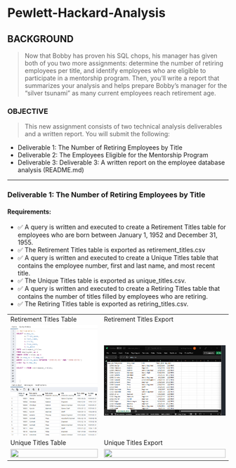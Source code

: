 # Pewlett-Hackard-Analysis

## BACKGROUND

> Now that Bobby has proven his SQL chops, his manager has given both of you two more assignments: determine the number of retiring employees per title, and identify employees who are eligible to participate in a mentorship program. Then, you’ll write a report that summarizes your analysis and helps prepare Bobby’s manager for the “silver tsunami” as many current employees reach retirement age.

### OBJECTIVE

>This new assignment consists of two technical analysis deliverables and a written report. You will submit the following:

- Deliverable 1: The Number of Retiring Employees by Title
- Deliverable 2: The Employees Eligible for the Mentorship Program
- Deliverable 3: Deliverable 3: A written report on the employee database analysis (README.md)

---

### Deliverable 1: The Number of Retiring Employees by Title

#### Requirements:
- :white_check_mark: A query is written and executed to create a Retirement Titles table for employees who are born between January 1, 1952 and December 31, 1955.
- :white_check_mark: The Retirement Titles table is exported as retirement_titles.csv
- :white_check_mark: A query is written and executed to create a Unique Titles table that contains the employee number, first and last name, and most recent title.
- :white_check_mark: The Unique Titles table is exported as unique_titles.csv.
- :white_check_mark: A query is written and executed to create a Retiring Titles table that contains the number of titles filled by employees who are retiring. 
- :white_check_mark: The Retiring Titles table is exported as retiring_titles.csv.

<table style="width: 100%">
  <tr>
    <td>
      Retirement Titles Table
   </td>
      <td>
        Retirement Titles Export
      </td>
  </tr>
  <tr>
    <td><img src="https://github.com/jcaraway-na/Pewlett-Hackard-Analysis/blob/main/resources/retirement_titles.png" width=100% height=100%></td>
    <td><img src="https://github.com/jcaraway-na/Pewlett-Hackard-Analysis/blob/main/resources/retirement_titles_export.png" width=100% height=100%></td>
  </tr>
  <tr>
    <td>
      Unique Titles Table
   </td>
    <td>
      Unique Titles Export
   </td>
  </tr>
    <tr>
    <td><img src="" width=100% height=100%></td>
    <td><img src="" width=100% height=100%></td>
  </tr>
</table>
